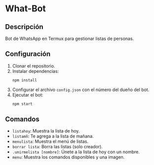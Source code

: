 # What-Bot

## Descripción
Bot de WhatsApp en Termux para gestionar listas de personas.

## Configuración
1. Clonar el repositorio.
2. Instalar dependencias:
    ```sh
    npm install
    ```
3. Configurar el archivo `config.json` con el número del dueño del bot.
4. Ejecutar el bot:
    ```sh
    npm start
    ```

## Comandos
- `listahoy`: Muestra la lista de hoy.
- `listamñ`: Te agrega a la lista de mañana.
- `menulista`: Muestra el menú de listas.
- `borrar lista`: Borra las listas (solo creador).
- `.unirmelista [nombre]`: Únete a la lista de hoy con un nombre.
- `menu`: Muestra los comandos disponibles y una imagen.
